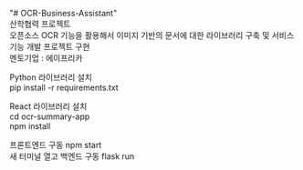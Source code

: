 "# OCR-Business-Assistant" <br/>
산학협력 프로젝트 <br/>
오픈소스 OCR 기능을 활용해서 이미지 기반의 문서에 대한 라이브러리 구축 및 서비스 기능 개발 프로젝트 구현<br/>
멘토기업 : 에이프리카<br/>

Python 라이브러리 설치<br/>
pip install -r requirements.txt

React 라이브러리 설치<br/>
cd ocr-summary-app<br/>
npm install

프론트엔드 구동 npm start<br/>
새 터미널 열고 백엔드 구동 flask run
